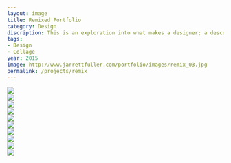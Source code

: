 ```yaml
---
layout: image
title: Remixed Portfolio
category: Design
discription: This is an exploration into what makes a designer; a desconstruction of old work, repurposed in a new context. As I took apart the school projects, the posters for friends’ bands, the sketches I never showed anyone, I began to see patterns. The familiar tropes I used as I was learning graphic design started to emerge. By deconstructing the fundamental projects in my education, I saw a version of myself reflected back to me, and saw these projects in new ways. This is a book of discarded parts, a deconstructed portfolio, a monograph of remixed fragments.
tags:
- Design
- Collage
year: 2015
image: http://www.jarrettfuller.com/portfolio/images/remix_03.jpg
permalink: /projects/remix
---
```


<img src="http://www.jarrettfuller.com/portfolio/images/remix_01.jpg">
<div class="images-left"><img src="http://www.jarrettfuller.com/portfolio/images/remix_02.jpg"></div>
<div class="images-right"><img src="http://www.jarrettfuller.com/portfolio/images/remix_03.jpg"></div>
<div class="images-left"><img src="http://www.jarrettfuller.com/portfolio/images/remix_04.jpg"></div>
<div class="images-right"><img src="http://www.jarrettfuller.com/portfolio/images/remix_05.jpg"></div>
<div class="images-left"><img src="http://www.jarrettfuller.com/portfolio/images/remix_06.jpg"></div>
<div class="images-right"><img src="http://www.jarrettfuller.com/portfolio/images/remix_11.jpg"></div>
<div class="images-left"><img src="http://www.jarrettfuller.com/portfolio/images/remix_08.jpg"></div>
<div class="images-right"><img src="http://www.jarrettfuller.com/portfolio/images/remix_10.jpg"></div>
<img src="http://www.jarrettfuller.com/portfolio/images/remix_09.jpg">
